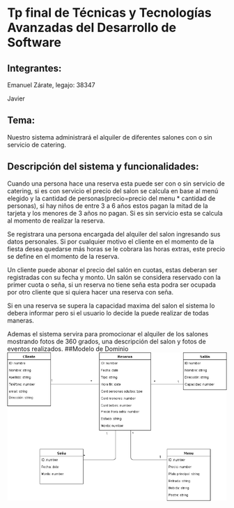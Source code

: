 # **Tp final de Técnicas y Tecnologías Avanzadas del Desarrollo de Software**
## Integrantes:
Emanuel Zárate, legajo: 38347

Javier 
## Tema:
Nuestro sistema administrará el alquiler de diferentes salones con o sin servicio de catering.
## Descripción del sistema y funcionalidades:

Cuando una persona hace una reserva esta puede ser con o sin servicio de catering, si es con servicio el precio del salon se calcula en base al menú elegido y la cantidad de personas(precio=precio del menu * cantidad de personas), si hay niños de entre 3 a 6 años estos pagan la mitad de la tarjeta y los menores de 3 años no pagan. Si es sin servicio esta se calcula al momento de realizar la reserva.

Se registrara una persona encargada del alquiler del salon ingresando sus datos personales.
Si por cualquier motivo el cliente en el momento de la fiesta desea quedarse más horas se le cobrara las horas extras, este precio se define en el momento de la reserva.

Un cliente puede abonar el precio del salón en cuotas, estas deberan ser registradas con su fecha y monto. Un salón se considera reservado con la primer cuota o seña, si un reserva no tiene seña esta podra ser ocupada por otro cliente que si quiera hacer una reserva con seña.

Si en una reserva se supera la capacidad maxima del salon el sistema lo debera informar pero si el usuario lo decide la puede realizar de todas maneras.

Ademas el sistema servira para promocionar el alquiler de los salones mostrando fotos de 360 grados, una descripción del salon y fotos de eventos realizados.
##Modelo de Dominio
![GitHub Logo](https://github.com/EmaZarate/ttads-tp-final/blob/master/Modelo%20de%20Dominio/Modelo%20de%20Dominio.png)


